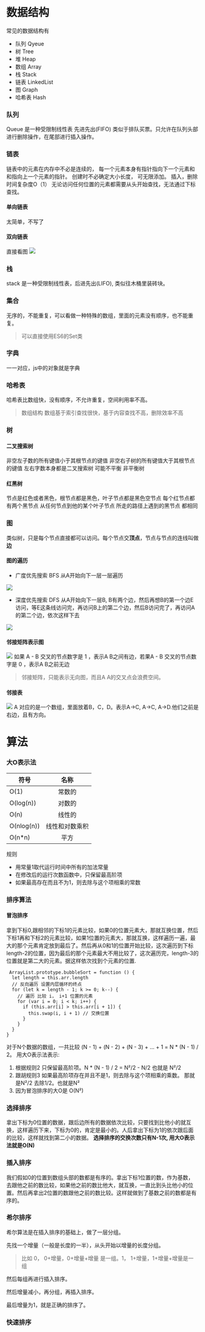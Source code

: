# 数据结构
常见的数据结构有
* 队列 Qyeue
* 树 Tree
* 堆 Heap
* 数组 Array
* 栈 Stack
* 链表 LinkedList
* 图 Graph
* 哈希表 Hash
### 队列
  Queue 是一种受限制线性表 先进先出(FIFO) 类似于排队买票。只允许在队列头部进行删除操作，在尾部进行插入操作。
### 链表
  链表中的元素在内存中不必是连续的，
  每一个元素本身有指针指向下一个元素和和指向上一个元素的指针。
  创建时不必确定大小长度， 可无限添加。
  插入，删除 时间复杂度O（1）
  无论访问任何位置的元素都需要从头开始查找，无法通过下标查找。
  #### 单向链表
  太简单，不写了
  #### 双向链表
  直接看图
  ![](./img/a.png)
  
### 栈
  stack 是一种受限制线性表，后进先出(LIFO), 类似往木桶里装砖块。

### 集合
  无序的，不能重复，可以看做一种特殊的数组，里面的元素没有顺序，也不能重复。 
  > 可以直接使用ES6的Set类

### 字典
  一一对应，js中的对象就是字典
### 哈希表
  哈希表比数组快，没有顺序，不允许重复，空间利用率不高。
  > 数组结构 数组基于索引查找很快，基于内容查找不高，删除效率不高
### 树
#### 二叉搜索树 
非空左子数的所有键值小于其根节点的键值
              非空右子树的所有键值大于其根节点的键值
              左右字数本身都是二叉搜索树
              可能不平衡 非平衡树 
#### 红黑树
节点是红色或者黑色，根节点都是黑色，叶子节点都是黑色空节点
          每个红节点都有两个黑节点
          从任何节点到他的某个叶子节点 所走的路径上遇到的黑节点 都相同
### 图
类似树，只是每个节点直接都可以访问。每个节点交**顶点**，节点与节点的连线叫做**边**
#### 图的遍历
* 广度优先搜索 BFS
从A开始向下一层一层遍历

![](./img/d.png)
* 深度优先搜索 DFS
从A开始向下一层B, B有两个边，然后再想B的第一个边E访问，等E这条线访问完，再访问B上的第二个边，然后B访问完了，再访问A的第二个边，依次这样下去

![](./img/f.png)

#### 邻接矩阵表示图

![](./img/b.jpg)
如果 A - B 交叉的节点数字是 1 ，表示A B之间有边，若果A - B 交叉的节点数字是 0 ，表示A B之前无边
> 邻接矩阵，只能表示无向图，而且A A的交叉点会浪费空间。
#### 邻接表
![](./img/c.png)
A 对应的是一个数组，里面放着B，C，D。表示A->C, A->C, A->D.他们之前是右边，且有方向。
# 算法
### 大O表示法
| 符号          | 名称           |
| ------------- |:--------------:|
| O(1)          | 常数的         | 
| O(log(n))     | 对数的         |
| O(n)          |   线性的       |
| O(nlog(n))    |   线性和对数乘积|
| O(n*n)        |   平方         |

规则
 * 用常量1取代运行时间中所有的加法常量
 * 在修改后的运行次数函数中，只保留最高阶项
 * 如果最高存在而且不为1，则去除与这个项相乘的常数

 ### 排序算法
 #### 冒泡排序
拿到下标0,跟相邻的下标1的元素比较，如果0的位置元素大，那就互换位置，然后下标1再和下标2的元素比较，如果1位置的元素大，那就互换，这样遍历一遍，最大的那个元素肯定放到最后了。然后再从0和1的位置开始比较，这次遍历到下标length-2的位置，因为最后的那个元素最大不用比较了，这次遍历完，length-3的位置就是第二大的元素。据这样依次找到个元素的位置.

```
 ArrayList.prototype.bubbleSort = function () {
  let length = this.arr.length
  // 反向遍历 设置内层循环的终点
  for (let k = length - 1; k >= 0; k--) {
    // 遍历 比较 i， i+1 位置的元素
    for (var i = 0; i < k; i++) {
      if (this.arr[i] > this.arr[i + 1]) {
        this.swap(i, i + 1) // 交换位置
      }
    }
  }
}
```
对于N个数据的数组，一共比较 (N - 1) + (N - 2) + (N - 3) + ... + 1 = N * (N - 1) / 2。
用大O表示法表示:
 1. 根据规则2 只保留最高阶项。N * (N - 1) / 2 = N²/2 - N/2 也就是  N²/2
 2. 跟胡规则3 如果最高阶项存在并且不是1，则去除与这个项相乘的乘数。 那就是N²/2 去除1/2。也就是N²
 3. 因为冒泡排序的大O是 O(N²)

 ### 选择排序
 拿出下标为0位置的数据，跟后边所有的数据依次比较，只要找到比他小的就互换，这样遍历下来，下标为0的，肯定是最小的。人后拿出下标为1的依次跟后面的比较，这样就找到第二小的数据。
 **选择排序的交换次数只有N-1次, 用大O表示法就是O(N)**

 ### 插入排序
 我们假如0的位置到数组头部的数都是有序的。拿出下标1位置的数，作为基数，去跟他之前的数比较，如果他之前的数比他大，就互换，一直比到头比他小的位置。然后再拿出2位置的数跟他之前的数比较。这样就做到了基数之前的数都是有序的。
 ### 希尔排序
希尔算法是在插入排序的基础上，做了一层分组。

先找一个增量（一般是长度的一半），从头开始以增量的长度分组。
>  比如 0， 0+增量，0+增量+增量 是一组。1， 1+增量，1+增量+增量是一组

然后每组再进行插入排序。

然后增量减小，再分组，再插入排序。

最后增量为1，就是正确的排序了。

### 快速排序

